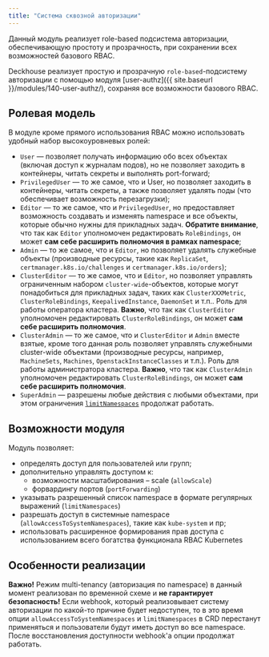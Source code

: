 ```yaml
---
title: "Система сквозной авторизации"
---
```


Данный модуль реализует role-based подсистема авторизации, обеспечивающую простоту и прозрачность, при сохранении всех возможностей базового RBAC.

Deckhouse реализует простую и прозрачную `role-based`-подсистему авторизации с помощью модуля [user-authz]({{ site.baseurl }}/modules/140-user-authz/), сохраняя все возможности базового RBAC.

## Ролевая модель
В модуле кроме прямого использования RBAC можно использовать удобный набор высокоуровневых ролей:
- `User` — позволяет получать информацию обо всех объектах (включая доступ к журналам подов), но не позволяет заходить в контейнеры, читать секреты и выполнять port-forward;
- `PrivilegedUser` — то же самое, что и User, но позволяет заходить в контейнеры, читать секреты, а также позволяет удалять поды (что обеспечивает возможность перезагрузки);
- `Editor` — то же самое, что и `PrivilegedUser`, но предоставляет возможность создавать и изменять namespace и все объекты, которые обычно нужны для прикладных задач. **Обратите внимание**, что так как `Editor` уполномочен редактировать `RoleBindings`, он может **сам себе расширить полномочия в рамках namespace**;
- `Admin` — то же самое, что и `Editor`, но позволяет удалять служебные объекты (производные ресурсы, такие как `ReplicaSet`, `certmanager.k8s.io/challenges` и `certmanager.k8s.io/orders`);
- `ClusterEditor` — то же самое, что и `Editor`, но позволяет управлять ограниченным набором `cluster-wide`-объектов, которые могут понадобиться для прикладных задач, таких как `ClusterXXXMetric`, `ClusterRoleBindings`, `KeepalivedInstance`, `DaemonSet` и т.п.. Роль для работы оператора кластера. **Важно**, что так как `ClusterEditor` уполномочен редактировать `ClusterRoleBindings`, он может **сам себе расширить полномочия**.
- `ClusterAdmin` — то же самое, что и `ClusterEditor` и `Admin` вместе взятые, кроме того данная роль позволяет управлять служебными cluster-wide объектами (производные ресурсы, например, `MachineSets`, `Machines`, `OpenstackInstanceClasses` и т.п.). Роль для работы администратора кластера. **Важно**, что так как `ClusterAdmin` уполномочен редактировать `ClusterRoleBindings`, он может **сам себе расширить полномочия**.
- `SuperAdmin` — разрешены любые действия с любыми объектами, при этом ограничения [`limitNamespaces`](#возможности-модуля) продолжат работать.

## Возможности модуля
Модуль позволяет:
- определять доступ для пользователей или групп;
- дополнительно управлять доступом к:
  - возможности масштабирования – scale (`allowScale`)
  - форвардингу портов (`portForwarding`)
- указывать разрешенный список namespace в формате регулярных выражений (`limitNamespaces`)
- разрешать доступ в системные namespace (`allowAccessToSystemNamespaces`), такие как `kube-system` и пр;
- использовать расширенное формирования прав доступа с использованием всего богатства функционала RBAC Kubernetes

## Особенности реализации
**Важно!** Режим multi-tenancy (авторизация по namespace) в данный момент реализован по временной схеме и **не гарантирует безопасность!** Если webhook, который реализовывает систему авторизации по какой-то причине будет недоступен, то в это время опции `allowAccessToSystemNamespaces` и `limitNamespaces` в CRD перестанут применяться и пользователи будут иметь доступ во все namespace. После восстановления доступности webhook'а опции продолжат работать.
